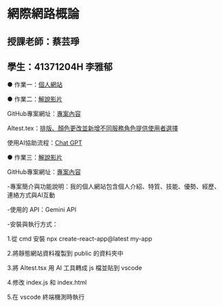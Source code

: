# 網際網路概論
授課老師：蔡芸琤
-------------------------------------------------
學生：41371204H 李雅郁
-------------------------------------------------

 ● 作業一：[個人網站](https://41371204h.github.io/web/)

 ● 作業二：[解說影片](https://youtu.be/Z3GcsHOwKsI)

GitHub專案網址：[專案內容](https://github.com/41371204h/web/tree/main/my-app)
 
AItest.tex：[排版、顏色更改並新增不同服務角色提供使用者選擇](https://github.com/41371204h/web/blob/main/my-app/app/(tabs)/AItest.tsx)

使用AI協助流程：[Chat GPT](https://chatgpt.com/share/68edb059-3960-8013-94bf-40620d5ca1e0)

 ● 作業三：[解說影片](https://youtu.be/I2BTVdJ2sfM)
 
GitHub專案網址：[專案內容](https://github.com/41371204h/web/tree/main/my-app2)

-專案簡介與功能說明：我的個人網站包含個人介紹、特質、技能、優勢、經歷、連絡方式與AI互動

-使用的 API：Gemini API

-安裝與執行方式：

1.從 cmd 安裝 npx create-react-app@latest my-app

2.將靜態網站資料複製到 public 的資料夾中

3.將 AItest.tsx 用 AI 工具轉成 js 檔並貼到 vscode

4.修改 index.js 和 index.html

5.在 vscode 終端機測時執行
